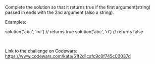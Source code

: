 Complete the solution so that it returns true if the first argument(string) passed in ends with the 2nd argument (also a string).

Examples:

solution('abc', 'bc') // returns true
solution('abc', 'd') // returns false

<br>

Link to the challenge on Codewars:<br>
https://www.codewars.com/kata/51f2d1cafc9c0f745c00037d
